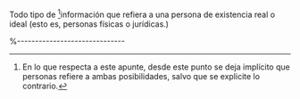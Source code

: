 Todo tipo de [^1]información que refiera a una persona de existencia real o ideal (esto es, personas físicas o jurídicas.)

%------------------------------
[^1]: En lo que respecta a este apunte, desde este punto se deja implícito que personas refiere a ambas posibilidades, salvo que se explicite lo contrario.
